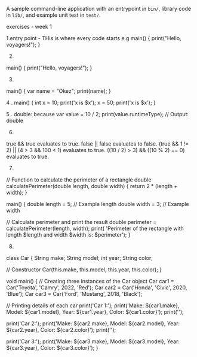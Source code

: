 A sample command-line application with an entrypoint in `bin/`, library code
in `lib/`, and example unit test in `test/`.

exercises - week 1

1.entry point - THis is where every code starts e.g
main() {
  print("Hello, voyagers!");
}

2.
main() {
  print("Hello, voyagers!");
}

3.
main() {
  var name = "Okez";
  print(name);
}

4 .
main() {
  int x = 10;
  print('x is $x');
  x = 50;
  print('x is $x');
}


5 .
 double: because
  var value = 10 / 2;
  print(value.runtimeType); // Output: double

6.
true && true evaluates to true.
false || false evaluates to false.
(true && 1 != 2) || (4 > 3 && 100 < 1) evaluates to true.
((10 / 2) > 3) && ((10 % 2) == 0) evaluates to true.

7.

// Function to calculate the perimeter of a rectangle
double calculatePerimeter(double length, double width) {
  return 2 * (length + width);
}

main() {
  double length = 5; // Example length
  double width = 3; // Example width

  // Calculate perimeter and print the result
  double perimeter = calculatePerimeter(length, width);
  print(
      'Perimeter of the rectangle with length $length and width $width is: $perimeter');
}

8.
class Car {
  String make;
  String model;
  int year;
  String color;

  // Constructor
  Car(this.make, this.model, this.year, this.color);
}

void main() {
  // Creating three instances of the Car object
  Car car1 = Car('Toyota', 'Camry', 2022, 'Red');
  Car car2 = Car('Honda', 'Civic', 2020, 'Blue');
  Car car3 = Car('Ford', 'Mustang', 2018, 'Black');

  // Printing details of each car
  print('Car 1:');
  print('Make: ${car1.make}, Model: ${car1.model}, Year: ${car1.year}, Color: ${car1.color}');
  print('');

  print('Car 2:');
  print('Make: ${car2.make}, Model: ${car2.model}, Year: ${car2.year}, Color: ${car2.color}');
  print('');

  print('Car 3:');
  print('Make: ${car3.make}, Model: ${car3.model}, Year: ${car3.year}, Color: ${car3.color}');
}


